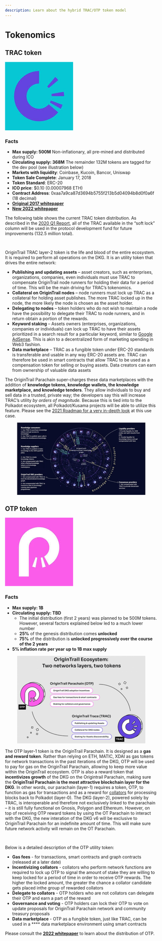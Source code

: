 ```yaml
---
description: Learn about the hybrid TRAC/OTP token model
---
```


# Tokenomics

## **TRAC token**

****![](<../.gitbook/assets/image (5).png>)****

### Facts

* **Max supply: 500M** Non-inflationary, all pre-mined and distributed during ICO
* **Circulating supply: 368M** The remainder 132M tokens are tagged for the dev pool (see illustration below)
* **Markets with liquidity**: Coinbase, Kucoin, Bancor, Uniswap
* **Token Sale Complete**: January 17, 2018
* **Token Standard**: ERC-20&#x20;
* **ICO price**: $0.10 (0.00007968 ETH)
* **Contract Address**: 0xaa7a9ca87d3694b5755f213b5d04094b8d0f0a6f (18 decimal)
* ****[**Original 2017 whitepaper**](https://origintrail.io/storage/documents/OriginTrail-White-Paper.pdf)****
* ****[**New 2022 whitepaper**](https://parachain.origintrail.io/whitepaper)****

The following table shows the current TRAC token distribution. As described in the [2020 Q1 Report](https://medium.com/origintrail/origintrail-quarterly-report-q1-2020-f19b9fa95596), all of the TRAC available in the “soft lock” column will be used in the protocol development fund for future improvements (132.5 million total).

<figure><img src="https://origintrailexplained.info/wp-content/uploads/2020/08/Screen-Shot-2020-08-17-at-9.18.34-PM-copy-1024x573.jpg" alt=""><figcaption></figcaption></figure>

OriginTrail TRAC layer-2 token is the life and blood of the entire ecosystem. It is required to perform all operations on the DKG. It is an utility token that drives the entire network:

* **Publishing and updating assets** – asset creators, such as enterprises, organizations, companies, even individuals must use TRAC to compensate OriginTrail node runners for holding their data for a period of time. This will be the main driving for TRAC’s tokenomics.
* **Collateral on OriginTrail nodes** – node runners must lock up TRAC as a collateral for holding asset publishes. The more TRAC locked up in the node, the more likely the node is chosen as the asset holder.
* **Delegating to nodes** – token holders who do not wish to maintain a node have the possibility to delegate their TRAC to node runners, and in return obtain a portion of the rewards.
* **Keyword staking** – Assets owners (enterprises, organizations, companies or individuals) can lock up TRAC to have their assets prioritized in a search result for a particular keyword, similar to [Google AdSense](https://www.google.com/adsense/start/). This is akin to a decentralized form of marketing spending in Web3 fashion.
* **Data marketplace** – TRAC as a fungible token under ERC-20 standards is transferable and usable in any way ERC-20 assets are. TRAC can therefore be used in smart contracts that allow TRAC to be used as a compensation token for selling or buying assets. Data creators can earn from ownership of valuable data assets

The OriginTrail Parachain super-charges these data marketplaces with the addition of **knowledge tokens, knowledge wallets, the knowledge marketplace, and knowledge tenders**. They allow individuals to buy and sell data in a trusted, private way; the developers say this will increase TRAC’s utility _by orders of magnitude._ Because this is tied into to the Polkadot ecosystem, all Polkadot/Kusama projects will be able to utilize this feature. Please see the [2021 Roadmap for a very in-depth look](https://medium.com/origintrail/origintrail-2021-expanded-roadmap-accelerating-growth-through-starfleet-polkadot-and-knowledge-2a1c170daaf3) at this use case.

<figure><img src="../.gitbook/assets/image (1) (1).png" alt=""><figcaption></figcaption></figure>

## OTP **token**

****![](<../.gitbook/assets/image (4) (1).png>)****

### **Facts**

* **Max supply: 1B**
* **Circulating supply: TBD**
  * The initial distribution (first 2 years) was planned to be 500M tokens. However, several factors explained below led to a much lower number
  * **25%** of the genesis distribution comes **unlocked**
  * **75%** of the distribution is **unlocked progressively over the course of the 2 years**
* **5% inflation rate** **per year** **up to 1B max supply**

<figure><img src="../.gitbook/assets/image (2).png" alt=""><figcaption></figcaption></figure>

The OTP layer-1 token is the OriginTrail Parachain. It is designed as a **gas and reward token**. Rather than relying on ETH, MATIC, XDAI as gas tokens for network transactions in the past iterations of the DKG, OTP will be used to pay for gas on the OriginTrail Parachain, allowing to keep more value within the OriginTrail ecosystem. OTP is also a reward token that **incentivizes growth** of the DKG on the Origintrail Parachain, making sure the **OriginTrail Parachain is the most attractive blockchain layer for the DKG**. In other words, our parachain (layer-1) requires a token, OTP, to function as gas for transactions and as a reward for [collators](https://wiki.polkadot.network/docs/learn-collator) for processing blocks back to Polkadot (layer-0). The DKG (layer-2), powered solely by TRAC, is interoperable and therefore not exclusively linked to the parachain – it is still fully functional on Gnosis, Polygon and Ethereum. However, on top of receiving OTP reward tokens by using the OT Parachain to interact with the DKG, the new interation of the DKG v6 will be exclusive to OriginTrail Parachain for an indefinite amount of time. This will make sure future network activity will remain on the OT Parachain.&#x20;

<figure><img src="https://parachain.origintrail.io/storage/whitepaper-content/April2022/img-layer-2-ot-dkg@2x.jpg" alt=""><figcaption></figcaption></figure>

Below is a detailed description of the OTP utility token:

* **Gas fees** - for transactions, smart contracts and graph contracts (released at a later date)
* **Incentivizing collators** - collators who perform network functions are required to lock up OTP to signal the amount of stake they are willing to keep locked for a period of time in order to receive OTP rewards. The higher the locked amount, the greater the chance a collator candidate gets placed inthe group of rewarded collators
* **Delegate to collators** - OTP holders who are not collators can delegate their OTP and earn a part of the reward
* **Governance and voting** - OTP holders can lock their OTP to vote on update proposals for OriginTrail Parachain network and community treasury proposals
* **Data marketplace** - OTP as a fungible token, just like TRAC, can be used in a **** data marketplace environment using smart contracts

Please consult the [**2022 whitepaper**](https://parachain.origintrail.io/whitepaper?section=genesis-distribution) to learn about the distribution of OTP.



<figure><img src="https://parachain.origintrail.io/storage/whitepaper-content/April2022/gif-tokenomics.gif" alt=""><figcaption></figcaption></figure>
